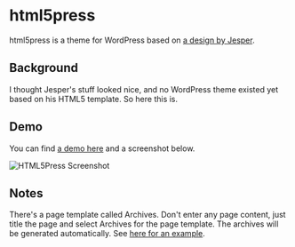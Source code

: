 html5press
==================
html5press is a theme for WordPress based on [a design by Jesper](http://jayj.dk/2009/a-free-html5-and-css3-theme/ "Original work").


Background
-----------------------------
I thought Jesper's stuff looked nice, and no WordPress theme existed yet based on his HTML5 template. So here this is.


Demo
-----------------------------
You can find [a demo here](http://html5press.com/ "HTML5Press Demo") and a screenshot below.

![HTML5Press Screenshot](https://github.com/tlongren/html5press/raw/master/screenshot.png "HTML5Press Screenshot")


Notes
-----------------------------
There's a page template called Archives. Don't enter any page content, just title the page and select Archives for the page template. The archives will be generated automatically. See [here for an example](http://html5press.com/archives/ "HTML5Press Archives Demo").
